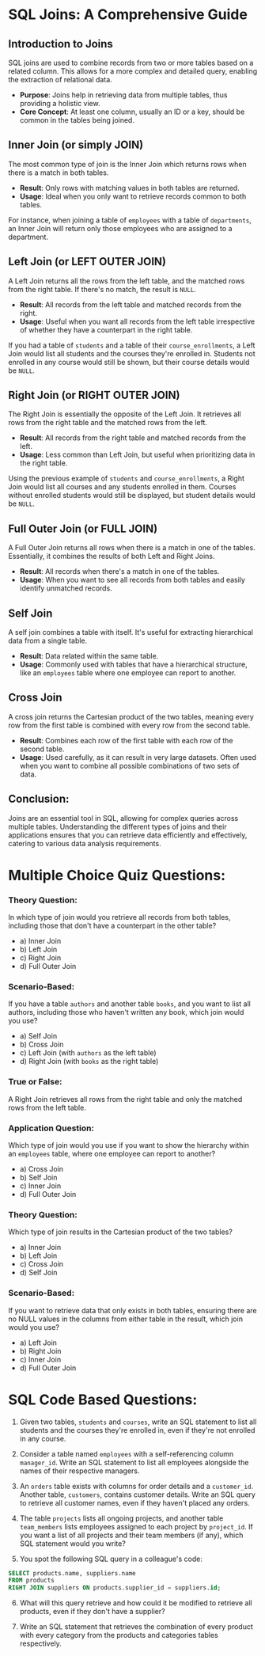 # SQL Joins: A Comprehensive Guide

## Introduction to Joins
SQL joins are used to combine records from two or more tables based on a related column. This allows for a more complex and detailed query, enabling the extraction of relational data.
- **Purpose**: Joins help in retrieving data from multiple tables, thus providing a holistic view.
- **Core Concept**: At least one column, usually an ID or a key, should be common in the tables being joined.

## Inner Join (or simply JOIN)
The most common type of join is the Inner Join which returns rows when there is a match in both tables.
- **Result**: Only rows with matching values in both tables are returned.
- **Usage**: Ideal when you only want to retrieve records common to both tables.

For instance, when joining a table of `employees` with a table of `departments`, an Inner Join will return only those employees who are assigned to a department.

## Left Join (or LEFT OUTER JOIN)
A Left Join returns all the rows from the left table, and the matched rows from the right table. If there's no match, the result is `NULL`.
- **Result**: All records from the left table and matched records from the right.
- **Usage**: Useful when you want all records from the left table irrespective of whether they have a counterpart in the right table.

If you had a table of `students` and a table of their `course_enrollments`, a Left Join would list all students and the courses they're enrolled in. Students not enrolled in any course would still be shown, but their course details would be `NULL`.

## Right Join (or RIGHT OUTER JOIN)
The Right Join is essentially the opposite of the Left Join. It retrieves all rows from the right table and the matched rows from the left.
- **Result**: All records from the right table and matched records from the left.
- **Usage**: Less common than Left Join, but useful when prioritizing data in the right table.

Using the previous example of `students` and `course_enrollments`, a Right Join would list all courses and any students enrolled in them. Courses without enrolled students would still be displayed, but student details would be `NULL`.

## Full Outer Join (or FULL JOIN)
A Full Outer Join returns all rows when there is a match in one of the tables. Essentially, it combines the results of both Left and Right Joins.
- **Result**: All records when there's a match in one of the tables.
- **Usage**: When you want to see all records from both tables and easily identify unmatched records.

## Self Join
A self join combines a table with itself. It's useful for extracting hierarchical data from a single table.
- **Result**: Data related within the same table.
- **Usage**: Commonly used with tables that have a hierarchical structure, like an `employees` table where one employee can report to another.

## Cross Join
A cross join returns the Cartesian product of the two tables, meaning every row from the first table is combined with every row from the second table.
- **Result**: Combines each row of the first table with each row of the second table.
- **Usage**: Used carefully, as it can result in very large datasets. Often used when you want to combine all possible combinations of two sets of data.

## Conclusion:
Joins are an essential tool in SQL, allowing for complex queries across multiple tables. Understanding the different types of joins and their applications ensures that you can retrieve data efficiently and effectively, catering to various data analysis requirements.


# Multiple Choice Quiz Questions:

### Theory Question:
In which type of join would you retrieve all records from both tables, including those that don't have a counterpart in the other table?
- a) Inner Join
- b) Left Join
- c) Right Join
- d) Full Outer Join

### Scenario-Based:
If you have a table `authors` and another table `books`, and you want to list all authors, including those who haven't written any book, which join would you use?
- a) Self Join
- b) Cross Join
- c) Left Join (with `authors` as the left table)
- d) Right Join (with `books` as the right table)

### True or False:
A Right Join retrieves all rows from the right table and only the matched rows from the left table.

### Application Question:
Which type of join would you use if you want to show the hierarchy within an `employees` table, where one employee can report to another?
- a) Cross Join
- b) Self Join
- c) Inner Join
- d) Full Outer Join

### Theory Question:
Which type of join results in the Cartesian product of the two tables?
- a) Inner Join
- b) Left Join
- c) Cross Join
- d) Self Join

### Scenario-Based:
If you want to retrieve data that only exists in both tables, ensuring there are no NULL values in the columns from either table in the result, which join would you use?
- a) Left Join
- b) Right Join
- c) Inner Join
- d) Full Outer Join

# SQL Code Based Questions:

1. Given two tables, `students` and `courses`, write an SQL statement to list all students and the courses they're enrolled in, even if they're not enrolled in any course.

2. Consider a table named `employees` with a self-referencing column `manager_id`. Write an SQL statement to list all employees alongside the names of their respective managers.

3. An `orders` table exists with columns for order details and a `customer_id`. Another table, `customers`, contains customer details. Write an SQL query to retrieve all customer names, even if they haven't placed any orders.

4. The table `projects` lists all ongoing projects, and another table `team_members` lists employees assigned to each project by `project_id`. If you want a list of all projects and their team members (if any), which SQL statement would you write?

5. You spot the following SQL query in a colleague's code:
```sql
SELECT products.name, suppliers.name
FROM products
RIGHT JOIN suppliers ON products.supplier_id = suppliers.id;
```

6. What will this query retrieve and how could it be modified to retrieve all products, even if they don't have a supplier?

7. Write an SQL statement that retrieves the combination of every product with every category from the products and categories tables respectively.


